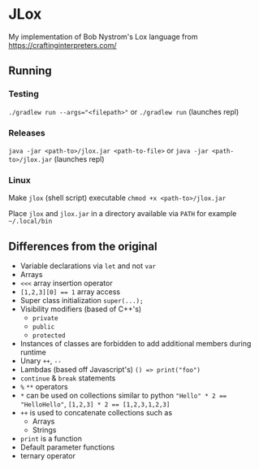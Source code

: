 # JLox

My implementation of Bob Nystrom's Lox language from https://craftinginterpreters.com/

## Running

### Testing

`./gradlew run --args="<filepath>"` or `./gradlew run` (launches repl)

### Releases

`java -jar <path-to>/jlox.jar <path-to-file>` or `java -jar <path-to>/jlox.jar` (launches repl)

### Linux

Make `jlox` (shell script) executable `chmod +x <path-to>/jlox.jar`

Place `jlox` and `jlox.jar` in a directory available via `PATH` for example `~/.local/bin`

## Differences from the original

- Variable declarations via `let` and not `var`
- Arrays
- `<<<` array insertion operator
- `[1,2,3][0] == 1` array access
- Super class initialization `super(...);`
- Visibility modifiers (based of C++'s)
  - `private`
  - `public`
  - `protected`
- Instances of classes are forbidden to add additional members during runtime
- Unary `++`, `--`
- Lambdas (based off Javascript's) `() => print("foo")`
- `continue` & `break` statements
- `%` `**` operators
- `*` can be used on collections similar to python
  `"Hello" * 2 == "HelloHello"`, `[1,2,3] * 2 == [1,2,3,1,2,3]`
- `++` is used to concatenate collections such as
  - Arrays
  - Strings
- `print` is a function
- Default parameter functions
- ternary operator
